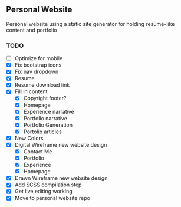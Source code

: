 ## Personal Website
Personal website using a static site generator for holding resume-like content and portfolio

### TODO
- [ ] Optimize for mobile
- [X] Fix bootstrap icons
- [X] Fix nav dropdown
- [X] Resume
- [X] Resume download link
- [X] Fill in content
  - [X] Copyright footer?
  - [X] Homepage
  - [X] Experience narrative
  - [X] Portfolio narrative
  - [X] Portfolio Generation
  - [X] Portolio articles
- [X] New Colors
- [X] Digital Wireframe new website design
  - [X] Contact Me
  - [X] Portfolio
  - [X] Experience
  - [X] Homepage
- [X] Drawn Wireframe new website design
- [X] Add SCSS compilation step
- [X] Get live editing working
- [X] Move to personal website repo
